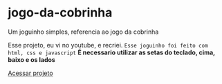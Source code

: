 # jogo-da-cobrinha
Um joguinho simples, referencia ao jogo da cobrinha

Esse projeto, eu vi no youtube, e recriei. 
``Esse joguinho foi feito com html, css e javascript``
**É necessario utilizar as setas do teclado, cima, baixo e os lados**

[Acessar projeto](https://jogo-da-cobrinha-sage.vercel.app/)

